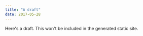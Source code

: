 ```yaml
---
title: "A draft"
date: 2017-05-28
---
```


Here's a draft. This won't be included in the generated static site.
